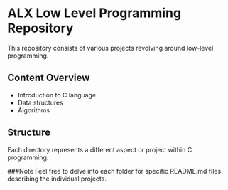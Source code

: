 # ALX Low Level Programming Repository

This repository consists of various projects revolving around low-level programming.

## Content Overview
- Introduction to C language
- Data structures
- Algorithms

## Structure
Each directory represents a different aspect or project within C programming.

###Note
Feel free to delve into each folder for specific README.md files describing the individual projects.
